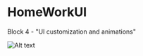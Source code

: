 # HomeWorkUI
Block 4 - "UI customization and animations"			

![Alt text](https://github.com/noshum/HomeWorkUI/blob/main/SigmaTrafficLightScreen.png)
